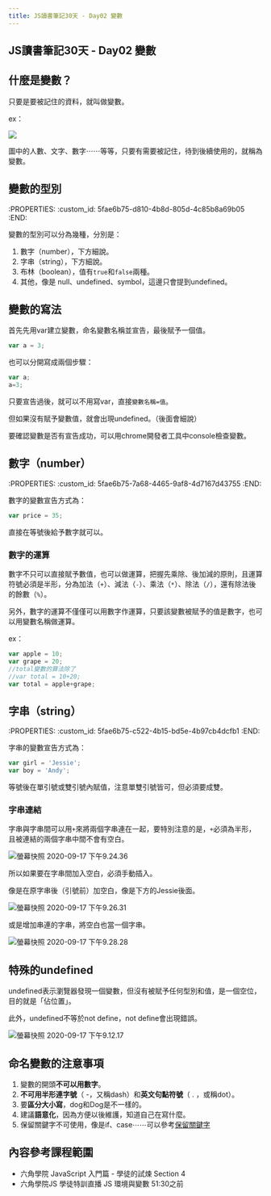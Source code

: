 ```yaml
---
title: JS讀書筆記30天 - Day02 變數
---
```


##
## JS讀書筆記30天 - Day02 變數

<!--more-->
## 什麼是變數？

只要是要被記住的資料，就叫做變數。

ex：

![](https://raw.githubusercontent.com/camellusforest/Image/master/imgs/20200917200238.jpg)

圖中的人數、文字、數字⋯⋯等等，只要有需要被記住，待到後續使用的，就稱為變數。



## 變數的型別
:PROPERTIES:
:custom_id: 5fae6b75-d810-4b8d-805d-4c85b8a69b05
:END:

變數的型別可以分為幾種，分別是：

1. 數字（number），下方細說。
2. 字串（string），下方細說。
3. 布林（boolean），值有`true`和`false`兩種。
4. 其他，像是 null、undefined、symbol，這邊只會提到undefined。
## 變數的寫法

首先先用var建立變數，命名變數名稱並宣告，最後賦予一個值。

```javascript
var a = 3;
```

也可以分開寫成兩個步驟：

```javascript
var a;
a=3;
```

只要宣告過後，就可以不用寫var，直接`變數名稱=值`。

但如果沒有賦予變數值，就會出現undefined。（後面會細說）

要確認變數是否有宣告成功，可以用chrome開發者工具中console檢查變數。



## 數字（number）
:PROPERTIES:
:custom_id: 5fae6b75-7a68-4465-9af8-4d7167d43755
:END:

數字的變數宣告方式為：

```javascript
var price = 35;
```

直接在等號後給予數字就可以。
### 數字的運算

數字不只可以直接賦予數值，也可以做運算，把握先乘除、後加減的原則，且運算符號必須是半形，分為加法（`+`）、減法（`-`）、乘法（`*`）、除法（`/`），還有除法後的餘數（`%`）。

另外，數字的運算不僅僅可以用數字作運算，只要該變數被賦予的值是數字，也可以用變數名稱做運算。

ex：

```javascript
var apple = 10;
var grape = 20;
//total變數的算法除了
//var total = 10+20;
var total = apple+grape;
```



## 字串（string）
:PROPERTIES:
:custom_id: 5fae6b75-c522-4b15-bd5e-4b97cb4dcfb1
:END:

字串的變數宣告方式為：

```javascript
var girl = 'Jessie';
var boy = 'Andy';
```

等號後在單引號或雙引號內賦值，注意單雙引號皆可，但必須要成雙。
### 字串連結

字串與字串間可以用`+`來將兩個字串連在一起，要特別注意的是，`+`必須為半形，且被連結的兩個字串中間不會有空白。

![螢幕快照 2020-09-17 下午9.24.36](https://raw.githubusercontent.com/camellusforest/Image/master/imgs/20200917212503.png)

所以如果要在字串間加入空白，必須手動插入。

像是在原字串後（引號前）加空白，像是下方的Jessie後面。

![螢幕快照 2020-09-17 下午9.26.31](https://raw.githubusercontent.com/camellusforest/Image/master/imgs/20200917212713.png)

或是增加串連的字串，將空白也當一個字串。

![螢幕快照 2020-09-17 下午9.28.28](https://raw.githubusercontent.com/camellusforest/Image/master/imgs/20200917212850.png)



## 特殊的undefined

undefined表示瀏覽器發現一個變數，但沒有被賦予任何型別和值，是一個空位，目的就是「佔位置」。

此外，undefined不等於not define，not define會出現錯誤。

![螢幕快照 2020-09-17 下午9.12.17](https://raw.githubusercontent.com/camellusforest/Image/master/imgs/20200917211355.png)



## 命名變數的注意事項

1. 變數的開頭**不可以用數字**。
2. **不可用半形連字號**（ -，又稱dash）和**英文句點符號**（ . ，或稱dot）。
3. 要**區分大小寫**，dog和Dog是不一樣的。
4. 建議**語意化**，因為方便以後維護，知道自己在寫什麼。
5. 保留關鍵字不可使用，像是if、case⋯⋯可以參考[保留關鍵字](https://developer.mozilla.org/zh-CN/docs/Web/JavaScript/Reference/Reserved_words)



## 內容參考課程範圍

- 六角學院 JavaScript 入門篇 - 學徒的試煉 Section 4
- 六角學院JS 學徒特訓直播 JS 環境與變數 51:30之前